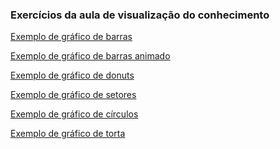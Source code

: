 <!DOCTYPE html>
<html>
   
   <head>
        
   </head>
   

   <body>
        <svg width = "400" height = "400"></svg>
        <H3>Exercícios da aula de visualização do conhecimento </H3>
        <p><a href="barchart.html">Exemplo de gráfico de barras</a></p>
        <p><a href="animated_barchart.html">Exemplo de gráfico de barras animado</a></p>
        <p><a href="donutchart.html">Exemplo de gráfico de donuts</a></p>
        <p><a href="circlechart.html">Exemplo de gráfico de setores</a></p>
        <p><a href="linegraph.html">Exemplo de gráfico de círculos</a></p>
        <p><a href="piechart.html">Exemplo de gráfico de torta</a></p>
        <p><frame src="barchart.html"></frame></p>


       

     
   </body>
</html>
